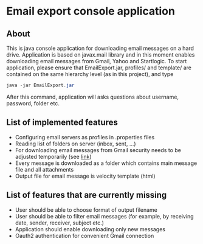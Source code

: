 # Email export console application
## About
This is java console application for downloading email messages on a hard drive. Application is based on javax.mail library and in this moment enables downloading email messages from Gmail, Yahoo and Startlogic. To start application, please ensure that EmailExport.jar, profiles/ and template/ are contained on the same hierarchy level (as in this project), and type

```java
java -jar EmailExport.jar
```

After this command, application will asks questions about username, password, folder etc.

## List of implemented features

* Configuring email servers as profiles in .properties files
* Reading list of folders on server (inbox, sent, ...)
* For downloading email messages from Gmail security needs to be adjusted temporarily (see [link](https://www.google.com/settings/security/lesssecureapps))
* Every message is downloaded as a folder which contains main message file and all attachments
* Output file for email message is velocity template (html)

## List of features that are currently missing

* User should be able to choose format of output filename
* User should be able to filter email messages (for example, by receiving date, sender, receiver, subject etc.)
* Application should enable downloading only new messages
* Oauth2 authentication for convenient Gmail connection

